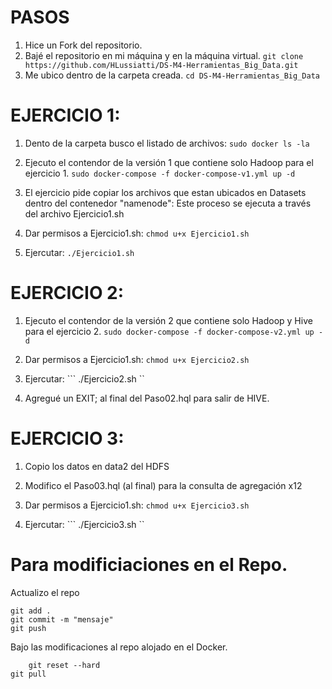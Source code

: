 # PASOS
1. Hice un Fork del repositorio.
2. Bajé el repositorio en mi máquina y en la máquina virtual.
``` git clone https://github.com/HLussiatti/DS-M4-Herramientas_Big_Data.git ```
3. Me ubico dentro de la carpeta creada.
``` cd DS-M4-Herramientas_Big_Data ```


# EJERCICIO 1:
1. Dento de la carpeta busco el listado de archivos:
``` sudo docker ls -la ```

2. Ejecuto el contendor de la versión 1 que contiene solo Hadoop para el ejercicio 1.
``` sudo docker-compose -f docker-compose-v1.yml up -d ```

3. El ejercicio pide copiar los archivos que estan ubicados en Datasets dentro del contenedor "namenode":
Este proceso se ejecuta a través del archivo Ejercicio1.sh

4. Dar permisos a Ejercicio1.sh: 
``` chmod u+x Ejercicio1.sh ```
5. Ejercutar: 
``` ./Ejercicio1.sh ```


# EJERCICIO 2:
1. Ejecuto el contendor de la versión 2 que contiene solo Hadoop y Hive para el ejercicio 2.
``` sudo docker-compose -f docker-compose-v2.yml up -d ```

2. Dar permisos a Ejercicio1.sh: 
``` chmod u+x Ejercicio2.sh ```
3. Ejercutar: 
``` ./Ejercicio2.sh ``

4. Agregué un EXIT; al final del Paso02.hql para salir de HIVE.

# EJERCICIO 3:
1. Copio los datos en data2 del HDFS

2. Modifico el Paso03.hql (al final) para la consulta de agregación x12

2. Dar permisos a Ejercicio1.sh: 
``` chmod u+x Ejercicio3.sh ```
3. Ejercutar: 
``` ./Ejercicio3.sh ``


# Para modificiaciones en el Repo.
Actualizo el repo
```
git add .
git commit -m "mensaje"
git push
```
Bajo las modificaciones al repo alojado en el Docker.
```
    git reset --hard
git pull
```







    
